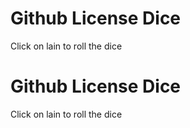 
<h1>Github License Dice</h1>

<p>Click on lain to roll the dice</p>
 
<!DOCTYPE html>
<html>
<body>

<h1>Github License Dice</h1>

<p>Click on lain to roll the dice</p>

<p id="demo"></p>

<script>
document.getElementById("demo").innerHTML = "Hello JavaScript!";
</script> 

</body>
</html>

